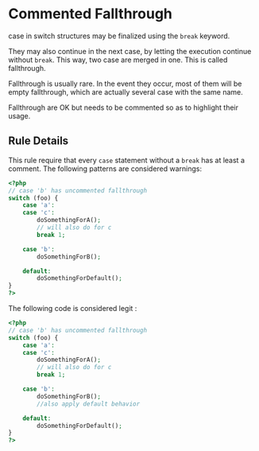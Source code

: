 <!-- Good Practices -->
# Commented Fallthrough

case in switch structures may be finalized using the `break` keyword. 

They may also continue in the next case, by letting the execution continue without `break`. This way, two case are merged in one. This is called fallthrough.

Fallthrough is usually rare. In the event they occur, most of them will be empty fallthrough, which are actually several case with the same name. 

Fallthrough are OK but needs to be commented so as to highlight their usage.

## Rule Details

This rule require that every `case` statement without a `break` has at least a comment. The following patterns are considered warnings:

```php
<?php
// case 'b' has uncommented fallthrough
switch (foo) {
    case 'a':
    case 'c':
        doSomethingForA();
        // will also do for c
        break 1;

    case 'b':
        doSomethingForB();

    default:
        doSomethingForDefault();
}
?>
```

The following code is considered legit : 


```php
<?php
// case 'b' has uncommented fallthrough
switch (foo) {
    case 'a':
    case 'c':
        doSomethingForA();
        // will also do for c
        break 1;

    case 'b':
        doSomethingForB();
        //also apply default behavior 

    default:
        doSomethingForDefault();
}
?>
```

